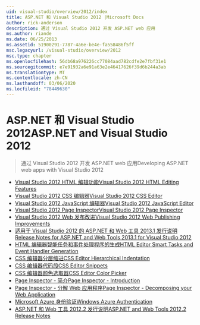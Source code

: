 ```yaml
---
uid: visual-studio/overview/2012/index
title: ASP.NET 和 Visual Studio 2012 |Microsoft Docs
author: rick-anderson
description: 通过 Visual Studio 2012 开发 ASP.NET web 应用
ms.author: riande
ms.date: 06/25/2013
ms.assetid: 51900291-7787-4a6e-be4e-fa558486f5ff
msc.legacyurl: /visual-studio/overview/2012
msc.type: chapter
ms.openlocfilehash: 56db68a976226cc77084aad782cdfe2e7fbf31e1
ms.sourcegitcommit: e7e91932a6e91a63e2e46417626f39d6b244a3ab
ms.translationtype: MT
ms.contentlocale: zh-CN
ms.lasthandoff: 03/06/2020
ms.locfileid: "78449630"
---
```

# <a name="aspnet-and-visual-studio-2012"></a><span data-ttu-id="179e8-103">ASP.NET 和 Visual Studio 2012</span><span class="sxs-lookup"><span data-stu-id="179e8-103">ASP.NET and Visual Studio 2012</span></span>

> <span data-ttu-id="179e8-104">通过 Visual Studio 2012 开发 ASP.NET web 应用</span><span class="sxs-lookup"><span data-stu-id="179e8-104">Developing ASP.NET web apps with Visual Studio 2012</span></span>

- [<span data-ttu-id="179e8-105">Visual Studio 2012 HTML 编辑功能</span><span class="sxs-lookup"><span data-stu-id="179e8-105">Visual Studio 2012 HTML Editing Features</span></span>](visual-studio-2012-html-editing-features.md)
- [<span data-ttu-id="179e8-106">Visual Studio 2012 CSS 编辑器</span><span class="sxs-lookup"><span data-stu-id="179e8-106">Visual Studio 2012 CSS Editor</span></span>](visual-studio-2012-css-editor.md)
- [<span data-ttu-id="179e8-107">Visual Studio 2012 JavaScript 编辑器</span><span class="sxs-lookup"><span data-stu-id="179e8-107">Visual Studio 2012 JavaScript Editor</span></span>](visual-studio-2012-javascript-editor.md)
- [<span data-ttu-id="179e8-108">Visual Studio 2012 Page Inspector</span><span class="sxs-lookup"><span data-stu-id="179e8-108">Visual Studio 2012 Page Inspector</span></span>](visual-studio-2012-page-inspector.md)
- [<span data-ttu-id="179e8-109">Visual Studio 2012 Web 发布改进</span><span class="sxs-lookup"><span data-stu-id="179e8-109">Visual Studio 2012 Web Publishing Improvements</span></span>](visual-studio-2012-web-publishing-improvements.md)
- [<span data-ttu-id="179e8-110">适用于 Visual Studio 2012 的 ASP.NET 和 Web 工具 2013.1 发行说明</span><span class="sxs-lookup"><span data-stu-id="179e8-110">Release Notes for ASP.NET and Web Tools 2013.1 for Visual Studio 2012</span></span>](aspnet-and-web-tools-20131-for-visual-studio-2012.md)
- [<span data-ttu-id="179e8-111">HTML 编辑器智能任务和事件处理程序的生成</span><span class="sxs-lookup"><span data-stu-id="179e8-111">HTML Editor Smart Tasks and Event Handler Generation</span></span>](visual-studio-vnext-videos-html-editor-smart-tasks-and-event-handler-generation.md)
- [<span data-ttu-id="179e8-112">CSS 编辑器分层缩进</span><span class="sxs-lookup"><span data-stu-id="179e8-112">CSS Editor Hierarchical Indentation</span></span>](visual-studio-vnext-videos-css-editor-hierarchical-indentation.md)
- [<span data-ttu-id="179e8-113">CSS 编辑器代码段</span><span class="sxs-lookup"><span data-stu-id="179e8-113">CSS Editor Snippets</span></span>](visual-studio-vnext-videos-css-editor-snippets.md)
- [<span data-ttu-id="179e8-114">CSS 编辑器颜色选取器</span><span class="sxs-lookup"><span data-stu-id="179e8-114">CSS Editor Color Picker</span></span>](visual-studio-vnext-videos-css-editor-color-picker.md)
- [<span data-ttu-id="179e8-115">Page Inspector - 简介</span><span class="sxs-lookup"><span data-stu-id="179e8-115">Page Inspector - Introduction</span></span>](visual-studio-vnext-videos-page-inspector-introduction.md)
- [<span data-ttu-id="179e8-116">Page Inspector - 分解 Web 应用程序</span><span class="sxs-lookup"><span data-stu-id="179e8-116">Page Inspector - Decomposing your Web Application</span></span>](visual-studio-vnext-videos-page-inspector-decomposing-your-web-application.md)
- [<span data-ttu-id="179e8-117">Microsoft Azure 身份验证</span><span class="sxs-lookup"><span data-stu-id="179e8-117">Windows Azure Authentication</span></span>](windows-azure-authentication.md)
- [<span data-ttu-id="179e8-118">ASP.NET 和 Web 工具 2012.2 发行说明</span><span class="sxs-lookup"><span data-stu-id="179e8-118">ASP.NET and Web Tools 2012.2 Release Notes</span></span>](aspnet-and-web-tools-20122-release-notes-rtw.md)
